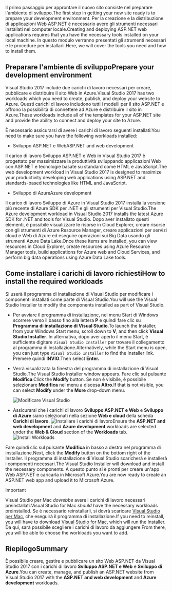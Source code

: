 <span data-ttu-id="a2431-101">Il primo passaggio per approntare il nuovo sito consiste nel preparare l'ambiente di sviluppo.</span><span class="sxs-lookup"><span data-stu-id="a2431-101">The first step in getting your new site ready is to prepare your development environment.</span></span> <span data-ttu-id="a2431-102">Per la creazione e la distribuzione di applicazioni Web ASP.NET è necessario avere gli strumenti necessari installati nel computer locale.</span><span class="sxs-lookup"><span data-stu-id="a2431-102">Creating and deploying ASP.NET web applications requires that you have the necessary tools installed on your local machine.</span></span> <span data-ttu-id="a2431-103">In questo modulo verranno presentati gli strumenti necessari e le procedure per installarli.</span><span class="sxs-lookup"><span data-stu-id="a2431-103">Here, we will cover the tools you need and how to install them.</span></span>

## <a name="prepare-your-development-environment"></a><span data-ttu-id="a2431-104">Preparare l'ambiente di sviluppo</span><span class="sxs-lookup"><span data-stu-id="a2431-104">Prepare your development environment</span></span>

<span data-ttu-id="a2431-105">Visual Studio 2017 include due carichi di lavoro necessari per creare, pubblicare e distribuire il sito Web in Azure.</span><span class="sxs-lookup"><span data-stu-id="a2431-105">Visual Studio 2017 has two workloads which you need to create, publish, and deploy your website to Azure.</span></span> <span data-ttu-id="a2431-106">Questi carichi di lavoro includono tutti i modelli per il sito ASP.NET e offrono la possibilità di connettere ad Azure e distribuire il sito in Azure.</span><span class="sxs-lookup"><span data-stu-id="a2431-106">These workloads include all of the templates for your ASP.NET site and provide the ability to connect and deploy your site to Azure.</span></span>

<span data-ttu-id="a2431-107">È necessario assicurarsi di avere i carichi di lavoro seguenti installati:</span><span class="sxs-lookup"><span data-stu-id="a2431-107">You need to make sure you have the following workloads installed:</span></span>

- <span data-ttu-id="a2431-108">Sviluppo ASP.NET e Web</span><span class="sxs-lookup"><span data-stu-id="a2431-108">ASP.NET and web development</span></span>

<span data-ttu-id="a2431-109">Il carico di lavoro Sviluppo ASP.NET e Web in Visual Studio 2017 è progettato per massimizzare la produttività sviluppando applicazioni Web con ASP.NET e tecnologie basate su standard come HTML e JavaScript.</span><span class="sxs-lookup"><span data-stu-id="a2431-109">The web development workload in Visual Studio 2017 is designed to maximize your productivity developing web applications using ASP.NET and standards-based technologies like HTML and JavaScript.</span></span>

- <span data-ttu-id="a2431-110">Sviluppo di Azure</span><span class="sxs-lookup"><span data-stu-id="a2431-110">Azure development</span></span>

<span data-ttu-id="a2431-111">Il carico di lavoro Sviluppo di Azure in Visual Studio 2017 installa la versione più recente di Azure SDK per .NET e gli strumenti per Visual Studio.</span><span class="sxs-lookup"><span data-stu-id="a2431-111">The Azure development workload in Visual Studio 2017 installs the latest Azure SDK for .NET and tools for Visual Studio.</span></span> <span data-ttu-id="a2431-112">Dopo aver installato questi elementi, è possibile visualizzare le risorse in Cloud Explorer, creare risorse con gli strumenti di Azure Resource Manager, creare applicazioni per servizi cloud e Web di Azure ed eseguire operazioni sui Big Data usando gli strumenti Azure Data Lake.</span><span class="sxs-lookup"><span data-stu-id="a2431-112">Once these items are installed, you can view resources in Cloud Explorer, create resources using Azure Resource Manager tools, build applications for Azure web and Cloud Services, and perform big data operations using Azure Data Lake tools.</span></span>

## <a name="how-to-install-the-required-workloads"></a><span data-ttu-id="a2431-113">Come installare i carichi di lavoro richiesti</span><span class="sxs-lookup"><span data-stu-id="a2431-113">How to install the required workloads</span></span>

<span data-ttu-id="a2431-114">Si userà il programma di installazione di Visual Studio per modificare i componenti installati come parte di Visual Studio.</span><span class="sxs-lookup"><span data-stu-id="a2431-114">You will use the Visual Studio Installer to modify the components installed as part of Visual Studio.</span></span>

- <span data-ttu-id="a2431-115">Per avviare il programma di installazione, nel menu Start di Windows scorrere verso il basso fino alla lettera **P** e quindi fare clic su **Programma di installazione di Visual Studio**.</span><span class="sxs-lookup"><span data-stu-id="a2431-115">To launch the Installer, from your Windows Start menu, scroll down to **V**, and then click **Visual Studio Installer**.</span></span> <span data-ttu-id="a2431-116">In alternativa, dopo aver aperto il menu Start, è sufficiente digitare ```Visual Studio Installer``` per trovare il collegamento al programma di installazione.</span><span class="sxs-lookup"><span data-stu-id="a2431-116">Alternatively, while the Start menu is open, you can just type ```Visual Studio Installer``` to find the Installer link.</span></span> <span data-ttu-id="a2431-117">Premere quindi **INVIO**.</span><span class="sxs-lookup"><span data-stu-id="a2431-117">Then select **Enter.**</span></span>

- <span data-ttu-id="a2431-118">Verrà visualizzata la finestra del programma di installazione di Visual Studio.</span><span class="sxs-lookup"><span data-stu-id="a2431-118">The Visual Studio Installer window appears.</span></span> <span data-ttu-id="a2431-119">Fare clic sul pulsante **Modifica**.</span><span class="sxs-lookup"><span data-stu-id="a2431-119">Click the **Modify** button.</span></span> <span data-ttu-id="a2431-120">Se non è visibile, è possibile selezionare **Modifica** nel menu a discesa **Altro**.</span><span class="sxs-lookup"><span data-stu-id="a2431-120">If that is not visible, you can select **Modify** under the **More** drop-down menu.</span></span>

    ![Modificare Visual Studio](../media-draft/3-visual-studio-installer-modify.PNG)

- <span data-ttu-id="a2431-122">Assicurarsi che i carichi di lavoro **Sviluppo ASP.NET e Web** e **Sviluppo di Azure** siano selezionati nella sezione **Web e cloud** della scheda **Carichi di lavoro**.   ![Installare i carichi di lavoro](../media-draft/2-select-workloads.png)</span><span class="sxs-lookup"><span data-stu-id="a2431-122">Ensure the **ASP.NET and web development** and **Azure development** workloads are selected under the **Web & Cloud** section of the **Workloads** tab.   ![Install Workloads](../media-draft/2-select-workloads.png)</span></span>

<span data-ttu-id="a2431-123">Fare quindi clic sul pulsante **Modifica** in basso a destra nel programma di installazione.</span><span class="sxs-lookup"><span data-stu-id="a2431-123">Next, click the **Modify** button on the bottom right of the Installer.</span></span> <span data-ttu-id="a2431-124">Il programma di installazione di Visual Studio scaricherà e installerà i componenti necessari.</span><span class="sxs-lookup"><span data-stu-id="a2431-124">The Visual Studio Installer will download and install the necessary components.</span></span> <span data-ttu-id="a2431-125">A questo punto si è pronti per creare un'app Web ASP.NET e caricarla in Microsoft Azure.</span><span class="sxs-lookup"><span data-stu-id="a2431-125">You are now ready to create an ASP.NET web app and upload it to Microsoft Azure.</span></span>

> [!IMPORTANT]
> <span data-ttu-id="a2431-126">Visual Studio per Mac _dovrebbe_ avere i carichi di lavoro necessari preinstallati.</span><span class="sxs-lookup"><span data-stu-id="a2431-126">Visual Studio for Mac _should_ have the necessary workloads preinstalled.</span></span> <span data-ttu-id="a2431-127">Se è necessario reinstallarli, si dovrà scaricare [Visual Studio per Mac](https://visualstudio.microsoft.com/thank-you-downloading-visual-studio-mac/?sku=communitymac&rel=15_), che eseguirà il programma di installazione.</span><span class="sxs-lookup"><span data-stu-id="a2431-127">If you need to reinstall, you will have to download [Visual Studio for Mac](https://visualstudio.microsoft.com/thank-you-downloading-visual-studio-mac/?sku=communitymac&rel=15_), which will run the Installer.</span></span> <span data-ttu-id="a2431-128">Da qui, sarà possibile scegliere i carichi di lavoro da aggiungere.</span><span class="sxs-lookup"><span data-stu-id="a2431-128">From there, you will be able to choose the workloads you want to add.</span></span>

## <a name="summary"></a><span data-ttu-id="a2431-129">Riepilogo</span><span class="sxs-lookup"><span data-stu-id="a2431-129">Summary</span></span>

<span data-ttu-id="a2431-130">È possibile creare, gestire e pubblicare un sito Web ASP.NET da Visual Studio 2017 con i carichi di lavoro **Sviluppo ASP.NET e Web** e **Sviluppo di Azure**.</span><span class="sxs-lookup"><span data-stu-id="a2431-130">You can create, manage, and publish an ASP.NET website from Visual Studio 2017 with the **ASP.NET and web development** and **Azure development** workloads.</span></span>
